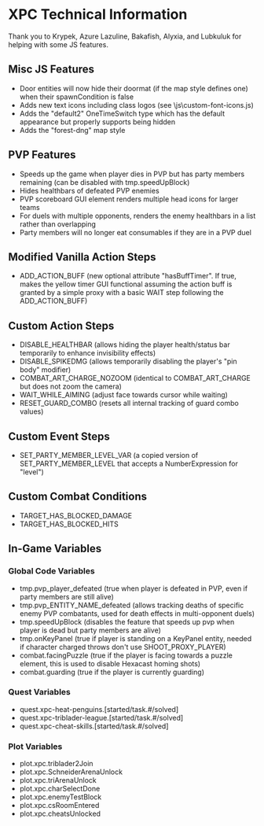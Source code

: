 # XPC Technical Information
Thank you to Krypek, Azure Lazuline, Bakafish, Alyxia, and Lubkuluk for helping with some JS features.

## Misc JS Features
* Door entities will now hide their doormat (if the map style defines one) when their spawnCondition is false
* Adds new text icons including class logos (see \js\custom-font-icons.js)
* Adds the "default2" OneTimeSwitch type which has the default appearance but properly supports being hidden
* Adds the "forest-dng" map style

## PVP Features
* Speeds up the game when player dies in PVP but has party members remaining (can be disabled with tmp.speedUpBlock)
* Hides healthbars of defeated PVP enemies
* PVP scoreboard GUI element renders multiple head icons for larger teams
* For duels with multiple opponents, renders the enemy healthbars in a list rather than overlapping
* Party members will no longer eat consumables if they are in a PVP duel

## Modified Vanilla Action Steps
* ADD_ACTION_BUFF (new optional attribute "hasBuffTimer". If true, makes the yellow timer GUI functional assuming the action buff is granted by a simple proxy with a basic WAIT step following the ADD_ACTION_BUFF)

## Custom Action Steps
* DISABLE_HEALTHBAR (allows hiding the player health/status bar temporarily to enhance invisibility effects)
* DISABLE_SPIKEDMG (allows temporarily disabling the player's "pin body" modifier)
* COMBAT_ART_CHARGE_NOZOOM (identical to COMBAT_ART_CHARGE but does not zoom the camera)
* WAIT_WHILE_AIMING (adjust face towards cursor while waiting)
* RESET_GUARD_COMBO (resets all internal tracking of guard combo values)

## Custom Event Steps
* SET_PARTY_MEMBER_LEVEL_VAR (a copied version of SET_PARTY_MEMBER_LEVEL that accepts a NumberExpression for "level")

## Custom Combat Conditions
* TARGET_HAS_BLOCKED_DAMAGE
* TARGET_HAS_BLOCKED_HITS

## In-Game Variables
### Global Code Variables
* tmp.pvp_player_defeated (true when player is defeated in PVP, even if party members are still alive)
* tmp.pvp_ENTITY_NAME_defeated (allows tracking deaths of specific enemy PVP combatants, used for death effects in multi-opponent duels)
* tmp.speedUpBlock (disables the feature that speeds up pvp when player is dead but party members are alive)
* tmp.onKeyPanel (true if player is standing on a KeyPanel entity, needed if character charged throws don't use SHOOT_PROXY_PLAYER)
* combat.facingPuzzle (true if the player is facing towards a puzzle element, this is used to disable Hexacast homing shots)
* combat.guarding (true if the player is currently guarding)

### Quest Variables
* quest.xpc-heat-penguins.[started/task.#/solved]
* quest.xpc-triblader-league.[started/task.#/solved]
* quest.xpc-cheat-skills.[started/task.#/solved]

### Plot Variables
* plot.xpc.triblader2Join
* plot.xpc.SchneiderArenaUnlock
* plot.xpc.triArenaUnlock
* plot.xpc.charSelectDone
* plot.xpc.enemyTestBlock
* plot.xpc.csRoomEntered
* plot.xpc.cheatsUnlocked